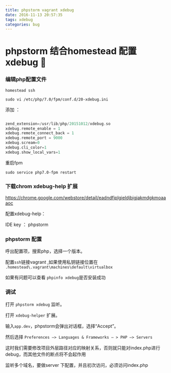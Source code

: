 ```yaml
---
title: phpstorm vagrant xdebug
date: 2016-11-13 20:57:35
tags: xdebug
categories: bug
---
```


# phpstorm 结合homestead 配置xdebug :high_heel:


### 编辑php配置文件 

`homestead ssh`

`sudo vi /etc/php/7.0/fpm/conf.d/20-xdebug.ini`

添加 ：

```php

zend_extension=/usr/lib/php/20151012/xdebug.so
xdebug.remote_enable = 1
xdebug.remote_connect_back = 1
xdebug.remote_port = 9000
xdebug.scream=0
xdebug.cli_color=1
xdebug.show_local_vars=1

```

重启fpm

`sudo service php7.0-fpm restart`

<!-- more -->

### 下载chrom  xdebug-help  扩展

https://chrome.google.com/webstore/detail/eadndfjplgieldjbigjakmdgkmoaaaoc


配置xdebug-help：

IDE key  ： phpstorm


### phpstorm 配置

呼出配置项，搜索php，选择一个版本。

配置`ssh`链接vagrant ,如果使用私钥链接位置在 `.homestead\.vagrant\machines\default\virtualbox`

如果有问题可以查看 `phpinfo xdebug`是否安装成功


### 调试

打开 `phpstorm xdebug` 监听。

打开 `xdebug-helper` 扩展。

输入`app.dev`，phpstorm会弹出对话框，选择“Accept”。

然后选择 `Preferences —> Languages & Frameworks — > PHP —> Servers`

这时我们需要修改项目外层路径对应的映射关系，否则就只能对index.php进行debug，而其他文件的断点将不会起作用

监听多个域名，要做server 下配置，并且初次访问，必须访问index.php
